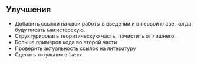 ## Улучшения

- Добавить ссылки на свои работы в введении и в первой главе, когда буду писать магистерскую.
- Структурировать теоритическую часть, почистить от лишнего.
- Больше примеров кода во второй части
- Проверить актуальность ссылок на литературу
- Сделать титульник в `latex`
